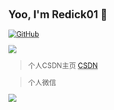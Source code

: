 
## Yoo, I'm Redick01 👋

[![GitHub](https://img.shields.io/badge/dynamic/json?logo=github&label=GitHub&labelColor=495867&color=495867&query=%24.data.totalSubs&url=https%3A%2F%2Fapi.spencerwoo.com%2Fsubstats%2F%3Fsource%3Dgithub%26queryKey%3Dhayschan&style=flat-square)](https://github.com/hayschan)



![](https://github-readme-stats.vercel.app/api?username=Redick01)


> 个人CSDN主页 [CSDN](https://blog.csdn.net/qq_31279701?spm=1019.2139.3001.5343)

> 个人微信

![](https://redick01.github.io/redick.github.io/_media/my-qrcode.png)
